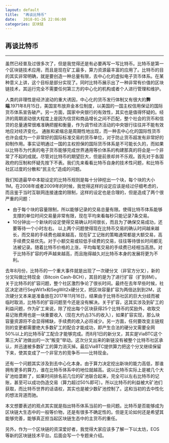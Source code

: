 ```yaml
---
layout: default
title:  "再谈比特币"
date:   2018-01-26 22:06:00
categories: 区块链
---
```

## 再谈比特币
***

虽然已经普及过很多次了，但是我觉得还是有必要再写一写比特币。比特币是第一个区块链技术应用，而且是现在矿工最多，算力资源最丰富的应用了。比特币的目的其实非常明确，就是要创造一种总量有限，去中心化的虚拟电子货币体系。在某种意义上讲，这个目标是部分实现了。同时比特币展示出了一种非常有价值的区块链技术，其运行完全不需要任何第三方的中心化的机构或者个人进行管理和维护。

人类的非理性是经济波动的重大诱因，中心化的货币发行体制又有很大的**弊端**.1971年8月15日，美国宣布放弃金本位制度，以美国的一国主权信用保证的国际货币体系宣告破产。另一方面，国家中央银行的有效性，其实也是值得怀疑的。经济的周期波动很大程度上是因为信贷和商品增长之间不匹配，整个社会的货币和信贷的总量通常很难准确把握和衡量，作为调节经济活动的中央银行往往并不能有效地应对经济变化。 通胀和紧缩总是周期性地出现，而一种去中心化的国际性货币也许会成为一个非常好的国际标准交易的货币单位，对于防止货币超发有非常好的抑制作用。事实证明通过一国的主权担保的国际货币体系是不可能长久的，而如果以比特币为代表的电子货币能够完成世界通用等价体系的构建那真的将会是一个非常了不起的成就。尽管对比特币的期望巨大，但是前景却并不乐观。首先对于各国政府的压制和怀疑先按下不表。我们先来看看比特币自身的技术性问题，和比特币社区过度的分散和“民主化”造成的问题。

我们知道最早中本聪设定的比特币规则是每十分钟挖出一个块，每个块的大小1M。在2008年或者2009年的时候，我觉得这样的设定应该是经过仔细考虑的，而且鉴于当时互联网连接速度的限制，这样的设定也是合理的，但是造成了两个很严重的问题：
- 由于每个块的容量限制，所以能够记录的交易总量有限。使得比特币体系能够支撑的单位时间交易量非常有限，现在平均来看每秒只能记录7条交易。
- 10分钟出一个新块的设定使得交易确认时间很长，而且为了确保交易成功，还要等待一个小时左右。
以上两个问题使得现在比特币交易的确认时间越来越长，而交易的手续费也越来越高，现在矿工记账的策略通常都是大额交易，高手续费交易优先。对于小额交易或较低手续费的交易，往往等待很长时间都无法被记录。随着比特币价格的上涨，平均每笔交易的手续费已经相当高昂。对于比特币扩容的呼声越来越高，而且拖得越久对比特币本身的发展将更为不利。

去年8月份，比特币的一个重大事件就是出现了一次硬分叉（非官方分叉），新的分叉叫做比特现金（Bitcoin Cash-BCH），其目的是为了进行扩容（扩到8M）。关于比特币的扩容问题，整个社区激烈争论了很长时间。最终在去年早些时候，社区决定进行SegWit1x和SegWit2x硬分叉，把区块容量扩容为两倍达到到2M，这次硬分叉本来是准备放在2017年11月16日，结果由于比特币社区的巨大分歧而被临时取消，比特币的扩容问题至今还是没有解决。关于扩容，这其实涉及到矿工的利益问题，作为矿工来说，除了挖出每个区块获得25个比特币的奖励外，收取交易记账费用也是一块重要收入（现在大约占3%的收入），如果扩容实现，那么块容量资源将不会显得稀缺，手续费的收入必将减少。另一方面，任何要改变主链规则的变更都需要绝大多数矿工的配合才能成功，即产生合法的硬分叉需要全网50%以上的比特币矿工配合才能够完成。而8月1日的新分叉，其实是ViaBTC这个第三大矿池做出的一次“叛变”举动。这次分叉出来的新链没有被整个比特币社区承认，并迅速被多数矿工的算力消灭掉。最后ViaBTC提供算力把这个分叉继续保留下来，使其变成了一个非官方的竞争币——比特现金。

还有一个问题其实涉及到去中心化本身。由于算力决定挖出新块的能力高低，那谁拥有更多的算力，谁在比特币体系中的地位就越高。说以比特币实际上是被几个大矿池给垄断了，如果时间排名前几位的矿池联合起来，完全可以左右比特币的记账，甚至可以成功伪造交易（算力超过50%即可）。所以比特币的利益被大矿池们获取，而比特币世界的话语权，其实也是被少数矿池控制了。这和当初的去中性化的想法背道而驰。

本文想要表述的观点其实就是指出特币体系当前的一些问题。比特币是否能够成为区块链大生态中的一般等价物，还是有很多不确定性的。但是无论如何还是希望其能够完善，能够真正担当起区块链生态中的主货币的重任。

另外，作为一个区块链的资深爱好者，我觉得大家应该多了解一下以太坊，EOS等新的区块链技术平台。后面会写一个专题来介绍。
